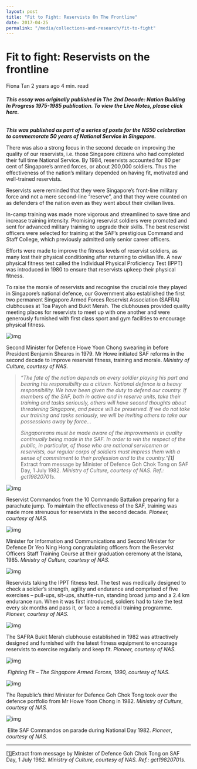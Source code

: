 ```yaml
---
layout: post
title: "Fit to Fight: Reservists On The Frontline"
date: 2017-04-25
permalink: "/media/collections-and-research/fit-to-fight"
---
```


# Fit to fight: Reservists on the frontline

Fiona Tan 2 years ago 4 min. read

###### **This essay was originally published in The 2nd Decade: Nation Building In Progress 1975-1985 publication. To view the Live Notes, please click here.** 

***This was published as part of a series of posts for the NS50 celebration to commemorate 50 years of National Service in Singapore.*** 

There was also a strong focus in the second decade on improving the quality of our reservists, i.e. those Singapore citizens who had completed their full time National Service. By 1984, reservists accounted for 80 per cent of Singapore’s armed forces, or about 200,000 soldiers. Thus the effectiveness of the nation’s military depended on having fit, motivated and well-trained reservists.

Reservists were reminded that they were Singapore’s front-line military force and not a mere second-line “reserve”, and that they were counted on as defenders of the nation even as they went about their civilian lives.

In-camp training was made more vigorous and streamlined to save time and increase training intensity. Promising reservist soldiers were promoted and sent for advanced military training to upgrade their skills. The best reservist officers were selected for training at the SAF’s prestigious Command and Staff College, which previously admitted only senior career officers.

Efforts were made to improve the fitness levels of reservist soldiers, as many lost their physical conditioning after returning to civilian life. A new physical fitness test called the Individual Physical Proficiency Test (IPPT) was introduced in 1980 to ensure that reservists upkeep their physical fitness.

To raise the morale of reservists and recognise the crucial role they played in Singapore’s national defence, our Government also established the first two permanent Singapore Armed Forces Reservist Association (SAFRA) clubhouses at Toa Payoh and Bukit Merah. The clubhouses provided quality meeting places for reservists to meet up with one another and were generously furnished with first class sport and gym facilities to encourage physical fitness.

![img](../../../images/blogs/img_599d9a062ec7f.png)

Second Minister for Defence Howe Yoon Chong swearing in before President Benjamin Sheares in 1979. Mr Howe initiated SAF reforms in the second decade to improve reservist fitness, training and morale. *Ministry of Culture, courtesy of NAS.*

> *“The fate of the nation depends on every soldier playing his part* *and bearing his responsibility as a citizen. National defence is a* *heavy responsibility. We have been given the duty to defend our country. If members of the SAF, both in active and in reserve units, take their training and tasks seriously, others will have second* *thoughts about threatening Singapore, and peace will be preserved.* *If we do not take our training and tasks seriously, we will be inviting others to take our possessions away by force…*
>
> *Singaporeans must be made aware of the improvements in quality continually being made in the SAF. In order to win the respect of the public, in particular, of those who are national servicemen or reservists, our regular corps of soldiers must impress them with a sense of commitment to their profession and to the country.”**[1]***
>  Extract from message by Minister of Defence Goh Chok Tong on SAF Day, 1 July 1982. *Ministry of Culture, courtesy of NAS. Ref.: gct19820701s*.

![img](../../../images/blogs/img_599d9a102182e.png)

Reservist Commandos from the 10 Commando Battalion preparing for a parachute jump.  To maintain the effectiveness of the SAF, training was made more strenuous for reservists in the second decade.  *Pioneer, courtesy of NAS.*

![img](../../../images/blogs/img_599d9a1c70438.png)

Minister for Information and Communications and Second Minister for Defence Dr Yeo Ning Hong congratulating officers from the Reservist Officers Staff Training Course at their graduation ceremony at the Istana, 1985. *Ministry of Culture, courtesy of NAS.*

![img](../../../images/blogs/img_599d9a24814d9.png)

Reservists taking the IPPT fitness test. The test was medically designed to check a soldier’s strength, agility and endurance and comprised of five exercises – pull-ups, sit-ups, shuttle-run, standing broad jump and a 2.4 km endurance run. When it was first introduced, soldiers had to take the test every six months and pass it, or face a remedial training programme. *Pioneer, courtesy of NAS.*

![img](../../../images/blogs/img_599d9a30b02bf.png)

The SAFRA Bukit Merah clubhouse established in 1982 was attractively designed and furnished with the latest fitness equipment to encourage reservists to exercise regularly and keep fit. *Pioneer, courtesy of NAS.*

![img](../../../images/blogs/img_599d9a3a1e934.png)

​                                      *Fighting Fit – The Singapore Armed Forces, 1990, courtesy of NAS.*

 

![img](../../../images/blogs/img_599d9a4251858.png)

The Republic’s third Minister for Defence Goh Chok Tong took over the defence portfolio from Mr Howe Yoon Chong in 1982. *Ministry of Culture, courtesy of NAS.*

![img](../../../images/blogs/img_599d9a4fbdbd7.png)

​                       Elite SAF Commandos on parade during National Day 1982. *Pioneer*, *courtesy of NAS.*

 

------

[[1\]](http://www.nas.gov.sg/blogs/offtherecord/fit-to-fight-reservists-on-the-frontline/#_ftnref1)Extract from message by Minister of Defence Goh Chok Tong on SAF Day, 1 July 1982. *Ministry of Culture, courtesy of NAS.  Ref.: gct19820701s*.